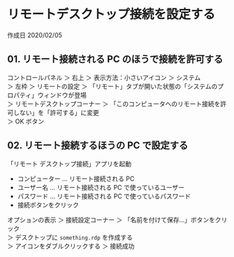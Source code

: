 # リモートデスクトップ接続を設定する

作成日 2020/02/05

## 01. リモート接続される PC のほうで接続を許可する

コントロールパネル ＞ 右上 ＞ 表示方法：小さいアイコン ＞ システム\
＞ 左枠 ＞ リモートの設定 ＞ 「リモート」タブが開いた状態の「システムのプロパティ」ウィンドウが登場\
＞ リモートデスクトップコーナー ＞ 「このコンピュータへのリモート接続を許可しない」を「許可する」に変更\
＞ OK ボタン

## 02. リモート接続するほうの PC で設定する

「リモート デスクトップ接続」アプリを起動

- コンピューター ... リモート接続される PC
- ユーザー名 ... リモート接続される PC で使っているユーザー
- パスワード ... リモート接続される PC で使っているパスワード
- 接続ボタンをクリック

オプションの表示 ＞ 接続設定コーナー ＞ 「名前を付けて保存...」ボタンをクリック\
＞ デスクトップに `something.rdp` を作成する\
＞ アイコンをダブルクリックする ＞ 接続成功
